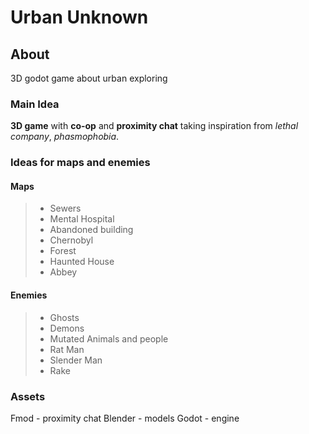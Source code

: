 # Urban Unknown
## About
3D godot game about urban exploring

### Main Idea
**3D game** with **co-op** and **proximity chat** taking inspiration from *lethal company*, *phasmophobia*.

### Ideas for maps and enemies
#### Maps
> * Sewers
> * Mental Hospital
> * Abandoned building
> * Chernobyl
> * Forest
> * Haunted House
> * Abbey
#### Enemies
> * Ghosts
> * Demons
> * Mutated Animals and people
> * Rat Man
> * Slender Man
> * Rake

### Assets
Fmod - proximity chat
Blender - models
Godot - engine
